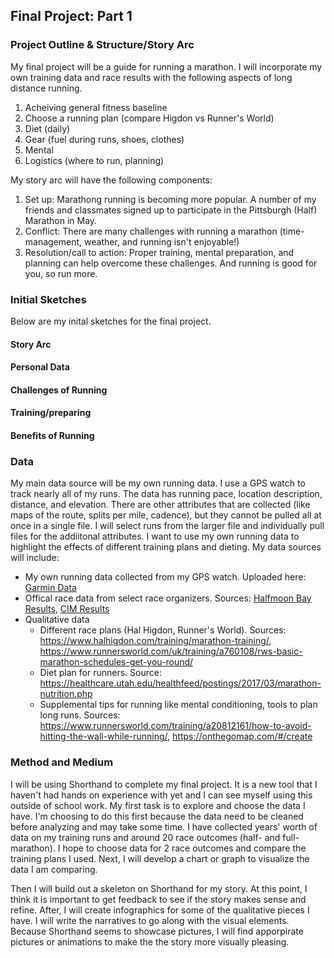 ## Final Project: Part 1

### Project Outline & Structure/Story Arc
My final project will be a guide for running a marathon. I will incorporate my own training data and race results with the following aspects of long distance running. 


1. Acheiving general fitness baseline
2. Choose a running plan (compare Higdon vs Runner's World)
3. Diet (daily)
4. Gear (fuel during runs, shoes, clothes)
5. Mental 
6. Logistics (where to run, planning)


My story arc will have the following components:
1. Set up: Marathong running is becoming more popular. A number of my friends and classmates signed up to participate in the Pittsburgh (Half) Marathon in May. 
2. Conflict: There are many challenges with running a marathon (time-management, weather, and running isn't enjoyable!)
3. Resolution/call to action: Proper training, mental preparation, and planning can help overcome these challenges. And running is good for you, so run more. 


### Initial Sketches
Below are my inital sketches for the final project. 

#### Story Arc


#### Personal Data 


#### Challenges of Running


#### Training/preparing 


#### Benefits of Running


### Data 
My main data source will be my own running data. I use a GPS watch to track nearly all of my runs. The data has running pace, location description, distance, and elevation. There are other attributes that are collected (like maps of the route, splits per mile, cadence), but they cannot be pulled all at once in a single file. I will select runs from the larger file and individually pull files for the addiitonal attributes. I want to use my own running data to highlight the effects of different training plans and dieting. My data sources will include:
* My own running data collected from my GPS watch. Uploaded here: [Garmin Data](https://github.com/asitucmu/ASituPortfolio/blob/master/Activities%20Garmin%20new.csv/)
* Offical race data from select race organizers. Sources: [Halfmoon Bay Results](http://halfmoonbayim.org/event/past-results//), [CIM Results](https://results.chronotrack.com/event/results/event/event-23616/)
* Qualitative data 
  * Different race plans (Hal Higdon, Runner's World). Sources: https://www.halhigdon.com/training/marathon-training/, https://www.runnersworld.com/uk/training/a760108/rws-basic-marathon-schedules-get-you-round/  
  * Diet plan for runners. Source: https://healthcare.utah.edu/healthfeed/postings/2017/03/marathon-nutrition.php
  * Supplemental tips for running like mental conditioning, tools to plan long runs. Sources: https://www.runnersworld.com/training/a20812161/how-to-avoid-hitting-the-wall-while-running/, https://onthegomap.com/#/create
  
  
### Method and Medium
I will be using Shorthand to complete my final project. It is a new tool that I haven't had hands on experience with yet and I can see myself using this outside of school work. My first task is to explore and choose the data I have. I'm choosing to do this first because the data need to be cleaned before analyzing and may take some time. I have collected years' worth of data on my training runs and around 20 race outcomes (half- and full-marathon). I hope to choose data for 2 race outcomes and compare the training plans I used. Next, I will develop a chart or graph to visualize the data I am comparing. 


Then I will build out a skeleton on Shorthand for my story. At this point, I think it is important to get feedback to see if the story makes sense and refine. After, I will create infographics for some of the qualitative pieces I have. I will write the narratives to go along with the visual elements. Because Shorthand seems to showcase pictures, I will find apporpirate pictures or animations to make the the story more visually pleasing. 

